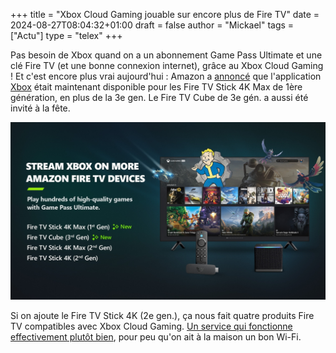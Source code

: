 +++
title = "Xbox Cloud Gaming jouable sur encore plus de Fire TV"
date = 2024-08-27T08:04:32+01:00
draft = false
author = "Mickael"
tags = ["Actu"]
type = "telex"
+++

Pas besoin de Xbox quand on a un abonnement Game Pass Ultimate et une clé Fire TV (et une bonne connexion internet), grâce au Xbox Cloud Gaming ! Et c'est encore plus vrai aujourd'hui : Amazon a [annoncé](https://x.com/Xbox/status/1828100757104861672) que l'application [Xbox](https://www.amazon.com/Microsoft-Xbox/dp/B09MVCQJBJ?ocid=Announce_soc_omc_xbo_tw_Photo_lrn_8.27.1) était maintenant disponible pour les Fire TV Stick 4K Max de 1ère génération, en plus de la 3e gen. Le Fire TV Cube de 3e gén. a aussi été invité à la fête.

![Fire TV](xbox-cloud-gaming-microsoft-amazon.jpg "")

Si on ajoute le Fire TV Stick 4K (2e gen.), ça nous fait quatre produits Fire TV compatibles avec Xbox Cloud Gaming. [Un service qui fonctionne effectivement plutôt bien](https://nostick.fr/articles/2024/juillet/2907-xbox-cloud-gaming-fire-tv-stick-test/), pour peu qu'on ait à la maison un bon Wi-Fi.